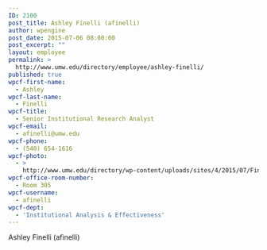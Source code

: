 ```yaml
---
ID: 2100
post_title: Ashley Finelli (afinelli)
author: wpengine
post_date: 2015-07-06 08:00:00
post_excerpt: ""
layout: employee
permalink: >
  http://www.umw.edu/directory/employee/ashley-finelli/
published: true
wpcf-first-name:
  - Ashley
wpcf-last-name:
  - Finelli
wpcf-title:
  - Senior Institutional Research Analyst
wpcf-email:
  - afinelli@umw.edu
wpcf-phone:
  - (540) 654-1616
wpcf-photo:
  - >
    http://www.umw.edu/directory/wp-content/uploads/sites/4/2015/07/Finelli-Ashley10.jpg
wpcf-office-room-number:
  - Room 305
wpcf-username:
  - afinelli
wpcf-dept:
  - 'Institutional Analysis & Effectiveness'
---
```

Ashley Finelli (afinelli)